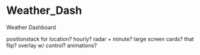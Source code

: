 # Weather_Dash
Weather Dashboard

positionstack for location?
hourly?
radar + minute?
large screen cards? that flip?
overlay w/ control?
animations?